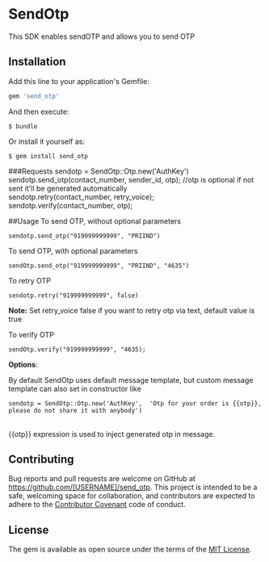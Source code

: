 # SendOtp

This SDK enables sendOTP and allows you to send OTP

## Installation

Add this line to your application's Gemfile:

```ruby
gem 'send_otp'
```

And then execute:

    $ bundle

Or install it yourself as:

    $ gem install send_otp

###Requests
sendotp = SendOtp::Otp.new('AuthKey')  
sendotp.send_otp(contact_number, sender_id, otp); //otp is optional if not sent it'll be generated automatically  
sendotp.retry(contact_number, retry_voice);  
sendotp.verify(contact_number, otp);  

##Usage
To send OTP, without optional parameters 
```
sendotp.send_otp("919999999999", "PRIIND")
```  

To send OTP, with optional parameters  
```
sendOtp.send_otp("919999999999", "PRIIND", "4635")
```

To retry OTP
```
sendotp.retry("919999999999", false)
```
**Note:** Set retry_voice false if you want to retry otp via text, default value is true

To verify OTP

```
sendOtp.verify("919999999999", "4635);
```
**Options**:

By default SendOtp uses default message template, but custom message template can also set in constructor like
```
sendotp = SendOtp::Otp.new('AuthKey',  'Otp for your order is {{otp}}, please do not share it with anybody')  
```  
<br/>
{{otp}} expression is used to inject generated otp in message.


## Contributing

Bug reports and pull requests are welcome on GitHub at https://github.com/[USERNAME]/send_otp. This project is intended to be a safe, welcoming space for collaboration, and contributors are expected to adhere to the [Contributor Covenant](http://contributor-covenant.org) code of conduct.


## License

The gem is available as open source under the terms of the [MIT License](http://opensource.org/licenses/MIT).

